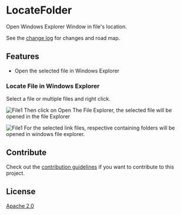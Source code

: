 # LocateFolder

Open Windows Explorer Window in file's location.

See the [change log](CHANGELOG.md) for changes and road map.

## Features

- Open the selected file in Windows Explorer

### Locate File in Windows Explorer
Select a file or multiple files and right click.

![File1](images/1.jpg)
Then click on Open The File Explorer, the selected file will be opened in the file Explorer

![File1](images/replay.jpg)
For the selected link files, respective containing folders will be opened in windows file explorer.
## Contribute
Check out the [contribution guidelines](CONTRIBUTING.md)
if you want to contribute to this project.

## License
[Apache 2.0](LICENSE)
